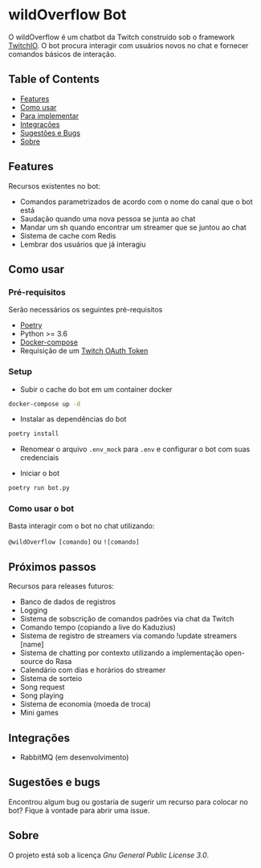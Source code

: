 # wildOverflow Bot

O wildOverflow é um chatbot da Twitch construído sob o framework [TwitchIO](twitchio.readthedocs.io/).
O bot procura interagir com usuários novos no chat e fornecer comandos básicos de interação.

## Table of Contents

- [Features](#features)
- [Como usar](#como-usar)
- [Para implementar](#próximos-passos)
- [Integrações](#integrações)
- [Sugestões e Bugs](#sugestões-e-bugs)
- [Sobre](#sobre)

## Features

Recursos existentes no bot:

- Comandos parametrizados de acordo com o nome do canal que o bot está
- Saudação quando uma nova pessoa se junta ao chat
- Mandar um sh quando encontrar um streamer que se juntou ao chat
- Sistema de cache com Redis
- Lembrar dos usuários que já interagiu

## Como usar

### Pré-requisitos

Serão necessários os seguintes pré-requisitos

- [Poetry](https://python-poetry.org/)
- Python >= 3.6
- [Docker-compose](https://docs.docker.com/compose/)
- Requisição de um [Twitch OAuth Token](https://twitchapps.com/tmi/)

### Setup

- Subir o cache do bot em um container docker

```sh
docker-compose up -d
```

- Instalar as dependências do bot

```sh
poetry install
```

- Renomear o arquivo `.env_mock` para `.env` e configurar o bot com suas credenciais

- Iniciar o bot

```sh
poetry run bot.py
```

### Como usar o bot

Basta interagir com o bot no chat utilizando:

`@wildOverflow [comando]` ou `![comando]`

## Próximos passos

Recursos para releases futuros:

- Banco de dados de registros
- Logging
- Sistema de sobscrição de comandos padrões via chat da Twitch
- Comando tempo (copiando a live do Kaduzius)
- Sistema de registro de streamers via comando !update streamers [name]
- Sistema de chatting por contexto utilizando a implementação open-source do Rasa
- Calendário com dias e horários do streamer
- Sistema de sorteio
- Song request
- Song playing
- Sistema de economia (moeda de troca)
- Mini games

## Integrações

- RabbitMQ (em desenvolvimento)

## Sugestões e bugs

Encontrou algum bug ou gostaria de sugerir um recurso para colocar no bot?
Fique à vontade para abrir uma issue.

## Sobre

O projeto está sob a licença *Gnu General Public License 3.0*.
